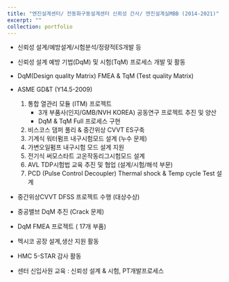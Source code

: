 ```yaml
---
title: "엔진설계센터/ 전동화구동설계센터 신뢰성 간사/ 엔진설계실MBB (2014-2021)"
excerpt: ""
collection: portfolio
---
```

* 신뢰성 설계/예방설계/시험분석/정량적ES개발 등     
* 신뢰성 설계 예방 기법(DqM) 및 시험(TqM) 프로세스 개발 및 활동 

* DqM(Design quality Matrix) FMEA & TqM (Test quality Matrix) 
* ASME GD&T (Y14.5-2009)
    1. 통합 열관리 모듈 (ITM) 프로젝트  
        * 3개 부품사(인지/GMB/NVH KOREA) 공동연구 프로젝트 추진 및 양산 
        * DqM & TqM Full 프로세스 구현  
    1. 비스코스 댐퍼 풀리 & 중간위상 CVVT ES구축
    1. 기계식 워터펌프 내구시험모드 설계  (누수 문제)
    1. 가변오일펌프 내구시험 모드 설계 지원  
    1. 전기식 써모스타트 고온작동리그시험모드 설계 
    1. AVL TDP시험법 교육 추진 및 협업 (설계/시험/해석 부문)  
    1. PCD (Pulse Control Decoupler) Thermal shock & Temp cycle Test 설계
* 중간위상CVVT DFSS 프로젝트 수행 (대상수상)   
* 중공밸브 DqM 추진 (Crack 문제)
* DqM FMEA 프로젝트 ( 17개 부품)
* 멕시코 공장 설계,생산 지원 활동 
* HMC 5-STAR 감사 활동 
* 센터 신입사원 교육 : 신뢰성 설계 & 시험, PT개발프로세스

